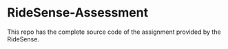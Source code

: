 # RideSense-Assessment
This repo has the complete source code of the assignment provided by the RideSense.
